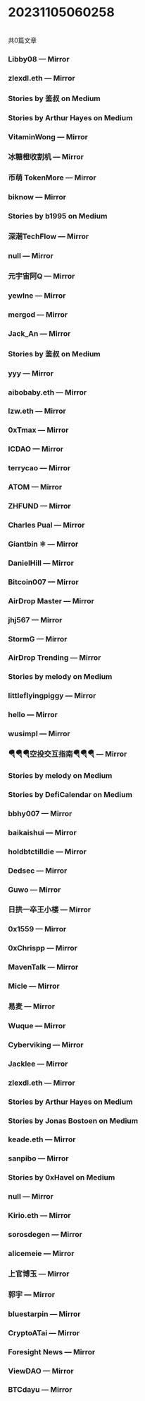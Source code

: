 <h1>20231105060258</h1><br/>共0篇文章




###  Libby08 — Mirror







###  zlexdl.eth — Mirror







###  Stories by 鉴叔 on Medium









###  Stories by Arthur Hayes on Medium









###  VitaminWong — Mirror







###  冰糖橙收割机 — Mirror









###  币萌 TokenMore — Mirror















###  biknow — Mirror







###  Stories by b1995 on Medium







###  深潮TechFlow — Mirror







###  null — Mirror











###  元宇宙阿Q — Mirror









###  yewlne — Mirror









###  mergod — Mirror











###  Jack_An — Mirror









###  Stories by 鉴叔 on Medium









###  yyy — Mirror







###  aibobaby.eth — Mirror











###  lzw.eth — Mirror







###  0xTmax — Mirror









###  ICDAO — Mirror







###  terrycao — Mirror







###  ATOM — Mirror









###  ZHFUND — Mirror













###  Charles Pual — Mirror













###  Giantbin ⚛ — Mirror













###  DanielHill — Mirror







###  Bitcoin007 — Mirror











###  AirDrop Master — Mirror







###  jhj567 — Mirror















###  StormG — Mirror











###  AirDrop Trending — Mirror









###  Stories by melody on Medium









###  littleflyingpiggy — Mirror









###  hello — Mirror











###  wusimpl — Mirror







###  🪂🪂🪂空投交互指南🪂🪂🪂 — Mirror







###  Stories by melody on Medium







###  Stories by DefiCalendar on Medium















###  bbhy007 — Mirror







###  baikaishui — Mirror











###  holdbtctilldie — Mirror















###  Dedsec — Mirror











###  Guwo — Mirror







###  日拱一卒王小楼 — Mirror









###  0x1559 — Mirror











###  0xChrispp — Mirror















###  MavenTalk — Mirror







###  Micle — Mirror













###  易麦 — Mirror











###  Wuque — Mirror









###  Cyberviking — Mirror









###  Jacklee — Mirror









###  zlexdl.eth — Mirror







###  Stories by Arthur Hayes on Medium









###  Stories by Jonas Bostoen on Medium







###  keade.eth — Mirror







###  sanpibo — Mirror







###  Stories by 0xHavel on Medium













###  null — Mirror











###  Kirio.eth — Mirror















###  sorosdegen — Mirror







###  alicemeie — Mirror













###  上官博玉 — Mirror











###  郭宇 — Mirror









###  bluestarpin — Mirror











###  CryptoATai — Mirror









###  Foresight News — Mirror













###  ViewDAO — Mirror







###  BTCdayu — Mirror





